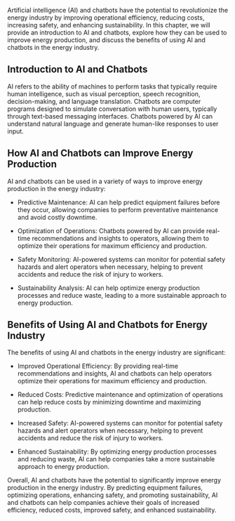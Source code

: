 
Artificial intelligence (AI) and chatbots have the potential to revolutionize the energy industry by improving operational efficiency, reducing costs, increasing safety, and enhancing sustainability. In this chapter, we will provide an introduction to AI and chatbots, explore how they can be used to improve energy production, and discuss the benefits of using AI and chatbots in the energy industry.

Introduction to AI and Chatbots
-------------------------------

AI refers to the ability of machines to perform tasks that typically require human intelligence, such as visual perception, speech recognition, decision-making, and language translation. Chatbots are computer programs designed to simulate conversation with human users, typically through text-based messaging interfaces. Chatbots powered by AI can understand natural language and generate human-like responses to user input.

How AI and Chatbots can Improve Energy Production
-------------------------------------------------

AI and chatbots can be used in a variety of ways to improve energy production in the energy industry:

* Predictive Maintenance: AI can help predict equipment failures before they occur, allowing companies to perform preventative maintenance and avoid costly downtime.

* Optimization of Operations: Chatbots powered by AI can provide real-time recommendations and insights to operators, allowing them to optimize their operations for maximum efficiency and production.

* Safety Monitoring: AI-powered systems can monitor for potential safety hazards and alert operators when necessary, helping to prevent accidents and reduce the risk of injury to workers.

* Sustainability Analysis: AI can help optimize energy production processes and reduce waste, leading to a more sustainable approach to energy production.

Benefits of Using AI and Chatbots for Energy Industry
-----------------------------------------------------

The benefits of using AI and chatbots in the energy industry are significant:

* Improved Operational Efficiency: By providing real-time recommendations and insights, AI and chatbots can help operators optimize their operations for maximum efficiency and production.

* Reduced Costs: Predictive maintenance and optimization of operations can help reduce costs by minimizing downtime and maximizing production.

* Increased Safety: AI-powered systems can monitor for potential safety hazards and alert operators when necessary, helping to prevent accidents and reduce the risk of injury to workers.

* Enhanced Sustainability: By optimizing energy production processes and reducing waste, AI can help companies take a more sustainable approach to energy production.

Overall, AI and chatbots have the potential to significantly improve energy production in the energy industry. By predicting equipment failures, optimizing operations, enhancing safety, and promoting sustainability, AI and chatbots can help companies achieve their goals of increased efficiency, reduced costs, improved safety, and enhanced sustainability.
